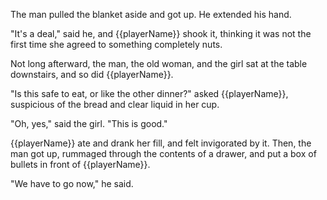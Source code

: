 The man pulled the blanket aside and got up. He extended his hand.

"It's a deal," said he, and {{playerName}} shook it, thinking it was not the first time she agreed to something completely nuts.

Not long afterward, the man, the old woman, and the girl sat at the table downstairs, and so did {{playerName}}.

"Is this safe to eat, or like the other dinner?" asked {{playerName}}, suspicious of the bread and clear liquid in her cup.

"Oh, yes," said the girl. "This is good."

{{playerName}} ate and drank her fill, and felt invigorated by it. Then, the man got up, rummaged through the contents of a drawer, and put a box of bullets in front of {{playerName}}.

"We have to go now," he said.
